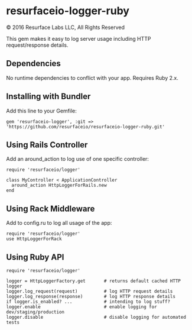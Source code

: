 # resurfaceio-logger-ruby
&copy; 2016 Resurface Labs LLC, All Rights Reserved

This gem makes it easy to log server usage including HTTP request/response details.

## Dependencies

No runtime dependencies to conflict with your app. Requires Ruby 2.x.

## Installing with Bundler

Add this line to your Gemfile:

    gem 'resurfaceio-logger', :git => 'https://github.com/resurfaceio/resurfaceio-logger-ruby.git'

## Using Rails Controller

Add an around_action to log use of one specific controller:

    require 'resurfaceio/logger'

    class MyController < ApplicationController
      around_action HttpLoggerForRails.new
    end

## Using Rack Middleware

Add to config.ru to log all usage of the app:

    require 'resurfaceio/logger'
    use HttpLoggerForRack

## Using Ruby API

    require 'resurfaceio/logger'

    logger = HttpLoggerFactory.get       # returns default cached HTTP logger
    logger.log_request(request)          # log HTTP request details
    logger.log_response(response)        # log HTTP response details
    if logger.is_enabled? ...            # intending to log stuff?
    logger.enable                        # enable logging for dev/staging/production
    logger.disable                       # disable logging for automated tests
